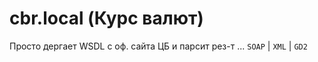 # cbr.local (Курс валют)
Просто дергает WSDL с оф. сайта ЦБ и парсит рез-т ...
`SOAP` | `XML` | `GD2`
